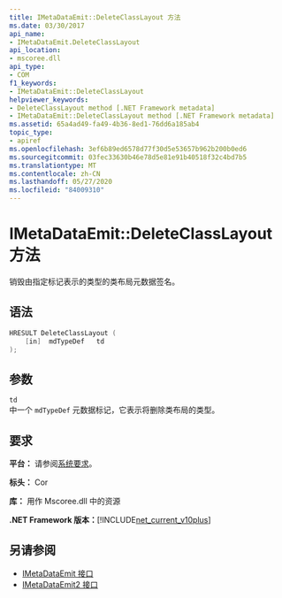 ```yaml
---
title: IMetaDataEmit::DeleteClassLayout 方法
ms.date: 03/30/2017
api_name:
- IMetaDataEmit.DeleteClassLayout
api_location:
- mscoree.dll
api_type:
- COM
f1_keywords:
- IMetaDataEmit::DeleteClassLayout
helpviewer_keywords:
- DeleteClassLayout method [.NET Framework metadata]
- IMetaDataEmit::DeleteClassLayout method [.NET Framework metadata]
ms.assetid: 65a4ad49-fa49-4b36-8ed1-76dd6a185ab4
topic_type:
- apiref
ms.openlocfilehash: 3ef6b89ed6578d77f30d5e53657b962b200b0ed6
ms.sourcegitcommit: 03fec33630b46e78d5e81e91b40518f32c4bd7b5
ms.translationtype: MT
ms.contentlocale: zh-CN
ms.lasthandoff: 05/27/2020
ms.locfileid: "84009310"
---
```

# <a name="imetadataemitdeleteclasslayout-method"></a>IMetaDataEmit::DeleteClassLayout 方法
销毁由指定标记表示的类型的类布局元数据签名。  
  
## <a name="syntax"></a>语法  
  
```cpp  
HRESULT DeleteClassLayout (  
    [in]  mdTypeDef   td  
);  
```  
  
## <a name="parameters"></a>参数  
 `td`  
 中一个 `mdTypeDef` 元数据标记，它表示将删除类布局的类型。  
  
## <a name="requirements"></a>要求  
 **平台：** 请参阅[系统要求](../../get-started/system-requirements.md)。  
  
 **标头：** Cor  
  
 **库：** 用作 Mscoree.dll 中的资源  
  
 **.NET Framework 版本：**[!INCLUDE[net_current_v10plus](../../../../includes/net-current-v10plus-md.md)]  
  
## <a name="see-also"></a>另请参阅

- [IMetaDataEmit 接口](imetadataemit-interface.md)
- [IMetaDataEmit2 接口](imetadataemit2-interface.md)
